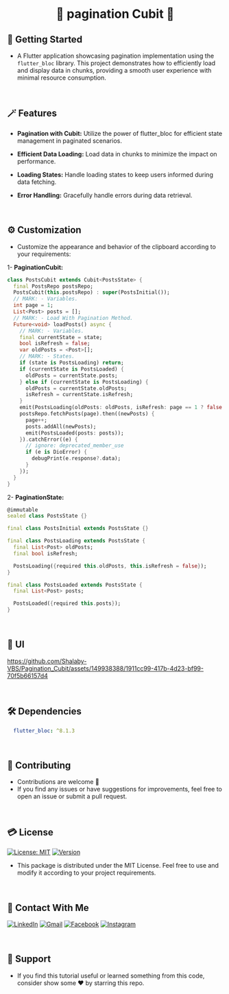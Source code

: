 # <div align="center">🪭 pagination Cubit 🪭</div>


## 🚀 Getting Started
- A Flutter application showcasing pagination implementation using the `flutter_bloc` library. This project demonstrates how to efficiently load and display data in chunks, providing a smooth user experience with minimal resource consumption.

<br/>

## 🪄 Features

- **Pagination with Cubit:** Utilize the power of flutter_bloc for efficient state management in paginated scenarios.

- **Efficient Data Loading:** Load data in chunks to minimize the impact on performance.

- **Loading States:** Handle loading states to keep users informed during data fetching.

- **Error Handling:** Gracefully handle errors during data retrieval.

<br/>

## ⚙️ Customization

- Customize the appearance and behavior of the clipboard according to your requirements:

1- **PaginationCubit:**
```dart
class PostsCubit extends Cubit<PostsState> {
  final PostsRepo postsRepo;
  PostsCubit(this.postsRepo) : super(PostsInitial());
  // MARK: - Variables.
  int page = 1;
  List<Post> posts = [];
  // MARK: - Load With Pagination Method.
  Future<void> loadPosts() async {
    // MARK: - Variables.
    final currentState = state;
    bool isRefresh = false;
    var oldPosts = <Post>[];
    // MARK: - States.
    if (state is PostsLoading) return;
    if (currentState is PostsLoaded) {
      oldPosts = currentState.posts;
    } else if (currentState is PostsLoading) {
      oldPosts = currentState.oldPosts;
      isRefresh = currentState.isRefresh;
    }
    emit(PostsLoading(oldPosts: oldPosts, isRefresh: page == 1 ? false : isRefresh));
    postsRepo.fetchPosts(page).then((newPosts) {
      page++;
      posts.addAll(newPosts);
      emit(PostsLoaded(posts: posts));
    }).catchError((e) {
      // ignore: deprecated_member_use
      if (e is DioError) {
        debugPrint(e.response?.data);
      }
    });
  }
}
```
2- **PaginationState:**
```dart
@immutable
sealed class PostsState {}

final class PostsInitial extends PostsState {}

final class PostsLoading extends PostsState {
  final List<Post> oldPosts;
  final bool isRefresh;

  PostsLoading({required this.oldPosts, this.isRefresh = false});
}

final class PostsLoaded extends PostsState {
  final List<Post> posts;

  PostsLoaded({required this.posts});
}
```

<br/>

## 📱 UI

https://github.com/Shalaby-VBS/Pagination_Cubit/assets/149938388/1911cc99-417b-4d23-bf99-70f5b66157d4

<br/>

## 🛠 Dependencies

```yaml
  flutter_bloc: ^8.1.3
```

<br/>

## 🫴 Contributing

- Contributions are welcome 💜
- If you find any issues or have suggestions for improvements, feel free to open an issue or submit a pull request.

<br/>

## 💳 License

[![License: MIT](https://img.shields.io/badge/License-MIT-yellow.svg)](https://opensource.org/licenses/MIT)
[![Version](https://img.shields.io/badge/version-1.0.0-blue.svg)](https://github.com/Shalaby-VBS/Pagination_Cubit)
- This package is distributed under the MIT License. Feel free to use and modify it according to your project requirements.

<br/>

## 🤝 Contact With Me

[![LinkedIn](https://img.shields.io/badge/LinkedIn-0077B5?style=for-the-badge&logo=linkedin&logoColor=white)](https://www.linkedin.com/in/ahmed-shalaby-21196521b/) 
[![Gmail](https://img.shields.io/badge/Gmail-333333?style=for-the-badge&logo=gmail&logoColor=red)](https://www.shalaby.vbs@gmail.com)
[![Facebook](https://img.shields.io/badge/Facebook-0077B5?style=for-the-badge&logo=facebook&logoColor=white)](https://www.facebook.com/profile.php?id=100093012790432&mibextid=hIlR13)
[![Instagram](https://img.shields.io/badge/Instagram-E4405F?style=for-the-badge&logo=instagram&logoColor=white)](https://www.instagram.com/sh4l4by/)

<br/>

## 💖 Support

- If you find this tutorial useful or learned something from this code, consider show some ❤️ by starring this repo.

